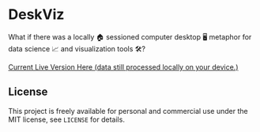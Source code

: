 # DeskViz

What if there was a locally 🏠 sessioned computer desktop 🖥️ metaphor for data science 📈 and visualization tools 🛠️?

[Current Live Version Here (data still processed locally on your device.)](https://avaavarai.github.io/VizDesk/)

## License

This project is freely available for personal and commercial use under the MIT license, see `LICENSE` for details.
